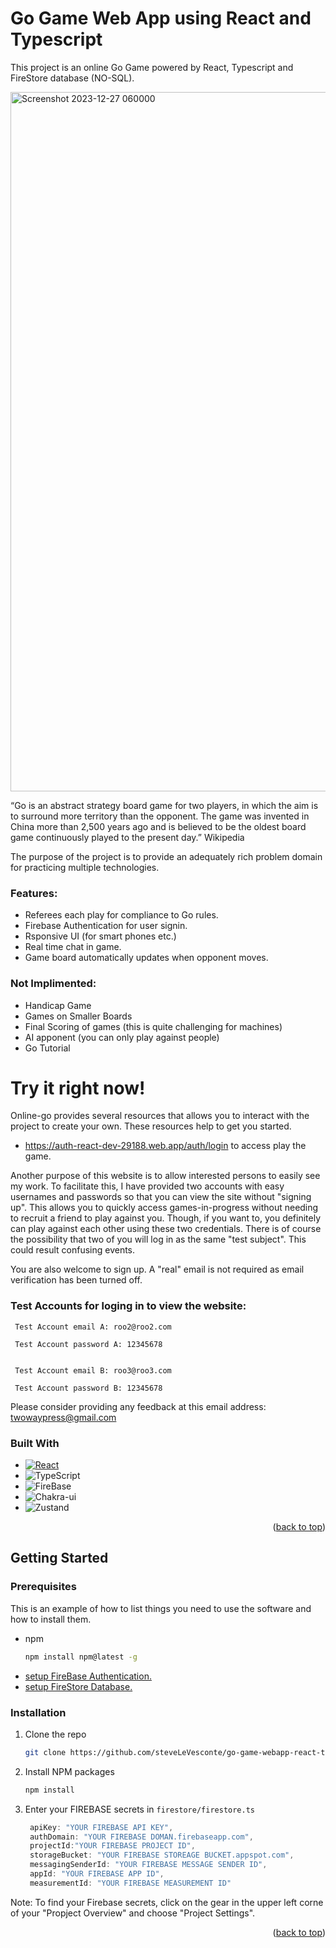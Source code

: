 # Go Game Web App using React and Typescript

This project is an online Go Game powered by React, Typescript and FireStore database (NO-SQL).


<img width="1119" alt="Screenshot 2023-12-27 060000" src="https://github.com/steveLeVesconte/go-game-webapp-react-typescript/assets/4312647/e7f1c7d8-2957-4462-b32a-254e956262a5">


“Go is an abstract strategy board game for two players, in which the aim is to surround more territory than the opponent. The game was invented in China more than 2,500 years ago and is believed to be the oldest board game continuously played to the present day.” Wikipedia

The purpose of the project is to provide an adequately rich problem domain for practicing multiple technologies. 

### Features:

* Referees each play for compliance to Go rules.
* Firebase Authentication for user signin.
* Rsponsive UI (for smart phones etc.)
* Real time chat in game.
* Game board automatically updates when opponent moves.

### Not Implimented:

* Handicap Game
* Games on Smaller Boards
* Final Scoring of games (this is quite challenging for machines)
* AI apponent (you can only play against people)
* Go Tutorial

# Try it right now!
Online-go provides several resources that allows you to interact with the project to create your own. These resources help to get you started.
* https://auth-react-dev-29188.web.app/auth/login to access play the game.

Another purpose of this website is to allow interested persons to easily see my work. To facilitate this, I have provided two accounts with easy usernames and passwords so that you can view the site without "signing up". This allows you to quickly access games-in-progress without needing to recruit a friend to play against you. Though, if you want to, you definitely can play against each other using these two credentials.  There is of course the possibility that two of you will log in as the same "test subject".  This could result confusing events.

You are also welcome to sign up. A "real" email is not required as email verification has been turned off.

### Test Accounts for loging in to view the website:

     Test Account email A: roo2@roo2.com

     Test Account password A: 12345678


     Test Account email B: roo3@roo3.com 

     Test Account password B: 12345678

Please consider providing any feedback at this email address: twowaypress@gmail.com


### Built With


* [![React][React.js]][React-url]
* ![TypeScript]
* ![FireBase]
* ![Chakra-ui]
* ![Zustand]


<p align="right">(<a href="#readme-top">back to top</a>)</p>


<!-- GETTING STARTED -->
## Getting Started


### Prerequisites

This is an example of how to list things you need to use the software and how to install them.
* npm
  ```sh
  npm install npm@latest -g
  ```
* [setup FireBase Authentication.](./docs/getting-started/setup-firebase-authentication.md)
* [setup FireStore Database.](./docs/getting-started/setup-firestore-database.md)

### Installation


1. Clone the repo
   ```sh
   git clone https://github.com/steveLeVesconte/go-game-webapp-react-typescript.git
   ```
2. Install NPM packages
   ```sh
   npm install
   ```
3. Enter your FIREBASE secrets in `firestore/firestore.ts`
   ```js
    apiKey: "YOUR FIREBASE API KEY",
    authDomain: "YOUR FIREBASE DOMAN.firebaseapp.com",
    projectId:"YOUR FIREBASE PROJECT ID",
    storageBucket: "YOUR FIREBASE STOREAGE BUCKET.appspot.com",
    messagingSenderId: "YOUR FIREBASE MESSAGE SENDER ID",
    appId: "YOUR FIREBASE APP ID",
    measurementId: "YOUR FIREBASE MEASUREMENT ID"

   ```

Note: To find your Firebase secrets, click on the gear in the upper left corne of your "Propject Overview" and choose "Project Settings".

<p align="right">(<a href="#readme-top">back to top</a>)</p>







<!-- MARKDOWN LINKS & IMAGES -->
<!-- https://www.markdownguide.org/basic-syntax/#reference-style-links -->
[contributors-shield]: https://img.shields.io/github/contributors/othneildrew/Best-README-Template.svg?style=for-the-badge
[contributors-url]: https://github.com/othneildrew/Best-README-Template/graphs/contributors
[forks-shield]: https://img.shields.io/github/forks/othneildrew/Best-README-Template.svg?style=for-the-badge
[forks-url]: https://github.com/othneildrew/Best-README-Template/network/members
[stars-shield]: https://img.shields.io/github/stars/othneildrew/Best-README-Template.svg?style=for-the-badge
[stars-url]: https://github.com/othneildrew/Best-README-Template/stargazers
[issues-shield]: https://img.shields.io/github/issues/othneildrew/Best-README-Template.svg?style=for-the-badge
[issues-url]: https://github.com/othneildrew/Best-README-Template/issues
[license-shield]: https://img.shields.io/github/license/othneildrew/Best-README-Template.svg?style=for-the-badge
[license-url]: https://github.com/othneildrew/Best-README-Template/blob/master/LICENSE.txt
[linkedin-shield]: https://img.shields.io/badge/-LinkedIn-black.svg?style=for-the-badge&logo=linkedin&colorB=555
[linkedin-url]: https://linkedin.com/in/othneildrew
[product-screenshot]: images/screenshot.png
[Firebase]: https://img.shields.io/badge/Firebase-039BE5?style=for-the-badge&logo=Firebase&logoColor=white
[Next-url]: https://nextjs.org/
[React.js]: https://img.shields.io/badge/React-20232A?style=for-the-badge&logo=react&logoColor=61DAFB
[React-url]: https://reactjs.org/
[TypeScript]: https://img.shields.io/badge/typescript-blue?style=for-the-badge&logo=typescript&logoColor=white
[Vue-url]: https://vuejs.org/
[Chakra-ui]: https://img.shields.io/badge/chakra-%234ED1C5.svg?style=for-the-badge&logo=chakraui&logoColor=white
[Angular-url]: https://angular.io/
[Svelte.dev]: https://img.shields.io/badge/Svelte-4A4A55?style=for-the-badge&logo=svelte&logoColor=FF3E00
[Svelte-url]: https://svelte.dev/
[Laravel.com]: https://img.shields.io/badge/Laravel-FF2D20?style=for-the-badge&logo=laravel&logoColor=white
[Laravel-url]: https://laravel.com
[Zustand]: https://img.shields.io/badge/Zustand-blue?style=for-the-badge&logo=bear

[Bootstrap-url]: https://getbootstrap.com
[JQuery.com]: https://img.shields.io/badge/jQuery-0769AD?style=for-the-badge&logo=jquery&logoColor=white
[JQuery-url]: https://jquery.com 
